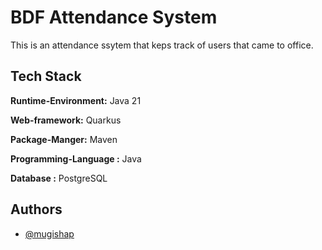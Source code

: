 # BDF Attendance System

This is an attendance ssytem that keps track of users that came to office.

## Tech Stack


**Runtime-Environment:** Java 21

**Web-framework:** Quarkus

**Package-Manger:** Maven

**Programming-Language :** Java

**Database :** PostgreSQL

## Authors
- [@mugishap](https://www.github.com/mugishap)

